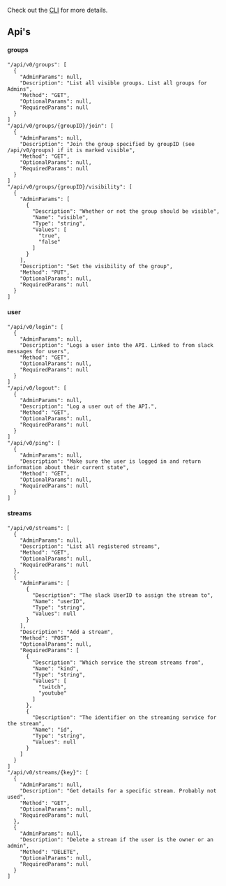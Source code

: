 Check out the [CLI](https://github.com/aurelia/cli) for more details.  

## Api's

#### groups
    "/api/v0/groups": [
      {
        "AdminParams": null,
        "Description": "List all visible groups. List all groups for Admins",
        "Method": "GET",
        "OptionalParams": null,
        "RequiredParams": null
      }
    ]  
    "/api/v0/groups/{groupID}/join": [
      {
        "AdminParams": null,
        "Description": "Join the group specified by groupID (see /api/v0/groups) if it is marked visible",
        "Method": "GET",
        "OptionalParams": null,
        "RequiredParams": null
      }
    ]  
    "/api/v0/groups/{groupID}/visibility": [
      {
        "AdminParams": [
          {
            "Description": "Whether or not the group should be visible",
            "Name": "visible",
            "Type": "string",
            "Values": [
              "true",
              "false"
            ]
          }
        ],
        "Description": "Set the visibility of the group",
        "Method": "PUT",
        "OptionalParams": null,
        "RequiredParams": null
      }
    ]  

#### user
    "/api/v0/login": [
      {
        "AdminParams": null,
        "Description": "Logs a user into the API. Linked to from slack messages for users",
        "Method": "GET",
        "OptionalParams": null,
        "RequiredParams": null
      }
    ]  
    "/api/v0/logout": [
      {
        "AdminParams": null,
        "Description": "Log a user out of the API.",
        "Method": "GET",
        "OptionalParams": null,
        "RequiredParams": null
      }
    ]  
    "/api/v0/ping": [
      {
        "AdminParams": null,
        "Description": "Make sure the user is logged in and return information about their current state",
        "Method": "GET",
        "OptionalParams": null,
        "RequiredParams": null
      }
    ]  

#### streams
    "/api/v0/streams": [
      {
        "AdminParams": null,
        "Description": "List all registered streams",
        "Method": "GET",
        "OptionalParams": null,
        "RequiredParams": null
      },
      {
        "AdminParams": [
          {
            "Description": "The slack UserID to assign the stream to",
            "Name": "userID",
            "Type": "string",
            "Values": null
          }
        ],
        "Description": "Add a stream",
        "Method": "POST",
        "OptionalParams": null,
        "RequiredParams": [
          {
            "Description": "Which service the stream streams from",
            "Name": "kind",
            "Type": "string",
            "Values": [
              "twitch",
              "youtube"
            ]
          },
          {
            "Description": "The identifier on the streaming service for the stream",
            "Name": "id",
            "Type": "string",
            "Values": null
          }
        ]
      }
    ]  
    "/api/v0/streams/{key}": [
      {
        "AdminParams": null,
        "Description": "Get details for a specific stream. Probably not used",
        "Method": "GET",
        "OptionalParams": null,
        "RequiredParams": null
      },
      {
        "AdminParams": null,
        "Description": "Delete a stream if the user is the owner or an admin",
        "Method": "DELETE",
        "OptionalParams": null,
        "RequiredParams": null
      }
    ]
  
